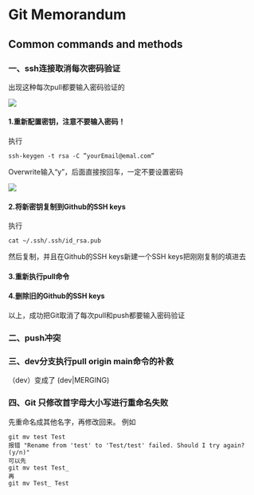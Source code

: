 

# Git Memorandum

## Common commands and methods

### 一、ssh连接取消每次密码验证

出现这种每次pull都要输入密码验证的

![](./static/password_always.png)

#### 1.重新配置密钥，注意不要输入密码！

执行

```git
ssh-keygen -t rsa -C ”yourEmail@emal.com”
```

Overwrite输入“y”，后面直接按回车，一定不要设置密码

![](./static/reset_keygen.png)

#### 2.将新密钥复制到Github的SSH keys

执行

```
cat ~/.ssh/.ssh/id_rsa.pub
```

然后复制，并且在Github的SSH keys新建一个SSH keys把刚刚复制的填进去



#### 3.重新执行pull命令



#### 4.删除旧的Github的SSH keys

以上，成功把Git取消了每次pull和push都要输入密码验证



### 二、push冲突





### 三、dev分支执行pull origin main命令的补救 

（dev）变成了 (dev|MERGING)

### 四、Git 只修改首字母大小写进行重命名失败
先重命名成其他名字，再修改回来。
例如
```
git mv test Test
报错 "Rename from 'test' to 'Test/test' failed. Should I try again? (y/n)"
可以先
git mv test Test_
再
git mv Test_ Test

```

